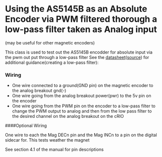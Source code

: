 # Using the AS5145B as an Absolute Encoder via PWM filtered thorough a low-pass filter taken as Analog input

(may be useful for other magnetic encoders)

 This class is used to test out the AS5145B encodder for absolute input
 via the pwm out put through a low-pass filter
 See the [datasheet](http://www.ams.com/eng/content/download/50206/533867/34237)([source](http://www.ams.com/eng/Products/Magnetic-Position-Sensors/Magnetic-Rotary-Position-Sensors/AS5145B)) for additional guidance(creating a low-pass filter):
 
 
### Wiring
 * One wire connected to a ground(GND pin) on the magnetic encoder to the analog breakout gnd(-) 
 * One wire going from the analog breakout power(pwr) to the 5v pin on the encoder
 * One wire going from the PWM pin on the encoder to a low-pass filter to change the PWM output to analog and then from the low pass filter to the desired channel on the analog breakout on the cRIO
 
####Optional Wiring

 One wire to each the Mag DECn pin and the Mag INCn to a pin on the digital sidecar for. This tests weather the magnet 

 See section 4.1 of the manual for pin descriptions 
